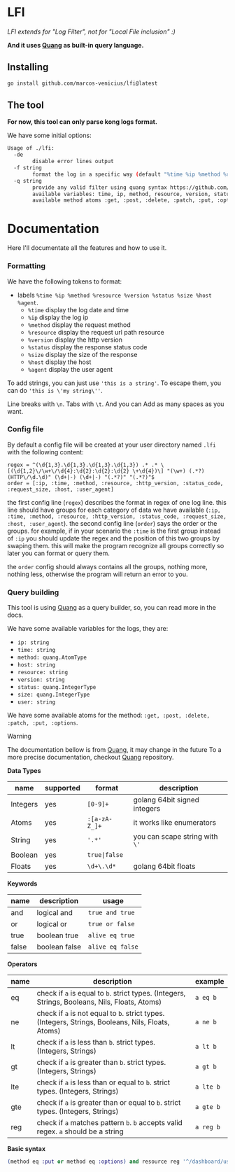 # LFI

_LFI extends for "Log Filter", not for "Local File inclusion" :)_

**And it uses [Quang](https://github.com/marcos-venicius/quang) as built-in query language.**

## Installing

```bash
go install github.com/marcos-venicius/lfi@latest
```

## The tool

**For now, this tool can only parse kong logs format.**

We have some initial options:

```bash
Usage of ./lfi:
  -de
        disable error lines output
  -f string
        format the log in a specific way (default "%time %ip %method %resource %version %status %size %host %agent")
  -q string
        provide any valid filter using quang syntax https://github.com/marcos-venicius/quang.
        available variables: time, ip, method, resource, version, status, size, host, agent.
        available method atoms :get, :post, :delete, :patch, :put, :options.
```

# Documentation

Here I'll documentate all the features and how to use it.

### Formatting

We have the following tokens to format:

- labels `%time %ip %method %resource %version %status %size %host %agent`.
    - `%time` display the log date and time
    - `%ip` display the log ip
    - `%method` display the request method
    - `%resource` display the request url path resource
    - `%version` display the http version
    - `%status` display the response status code
    - `%size` display the size of the response
    - `%host` display the host
    - `%agent` display the user agent

To add strings, you can just use `'this is a string'`. To escape them, you can do `'this is \'my string\''`.

Line breaks with `\n`. Tabs with `\t`. And you can Add as many spaces as you want.

### Config file

By default a config file will be created at your user directory named `.lfi` with the following content:

```
regex = ^(\d{1,3}.\d{1,3}.\d{1,3}.\d{1,3}) .* .* \[(\d{1,2}\/\w+\/\d{4}:\d{2}:\d{2}:\d{2} \+\d{4})\] "(\w+) (.*?) (HTTP\/\d.\d)" (\d+|-) (\d+|-) "(.*?)" "(.*?)"$
order = [:ip, :time, :method, :resource, :http_version, :status_code, :request_size, :host, :user_agent]
```

the first config line (`regex`) describes the format in regex of one log line.
this line should have groups for each category of data we have available (`:ip, :time, :method, :resource, :http_version, :status_code, :request_size, :host, :user_agent`).
the second config line (`order`) says the order or the groups.
for example, if in your scenario the `:time` is the first group instead of `:ip` you should update the regex and the position of this two groups by swaping them.
this will make the program recognize all groups correctly so later you can format or query them.

the `order` config should always contains all the groups, nothing more, nothing less, otherwise the program will return an error to you.

### Query building

This tool is using [Quang](https://github.com/marcos-venicius/quang) as a query builder, so, you can read more in the docs.

We have some available variables for the logs, they are:

- `ip: string`
- `time: string`
- `method: quang.AtomType`
- `host: string`
- `resource: string`
- `version: string`
- `status: quang.IntegerType`
- `size: quang.IntegerType`
- `user: string`

We have some available atoms for the method: `:get, :post, :delete, :patch, :put, :options`.

> [!WARNING]
> The documentation bellow is from [Quang](https://github.com/marcos-venicius/quang), it may change in the future
> To a more precise documentation, checkout [Quang](https://github.com/marcos-venicius/quang) repository.

**Data Types**

| name     | supported | format        | description                     |
| -------- | --------- | ------------- | ------------------------------- |
| Integers | yes       | `[0-9]+`      | golang 64bit signed integers    |
| Atoms    | yes       | `:[a-zA-Z_]+` | it works like enumerators       |
| String   | yes       | `'.*'`        | you can scape string with `\'`  |
| Boolean  | yes       | `true\|false` |                                 |
| Floats   | yes       | `\d+\.\d*`    | golang 64bit floats             |

**Keywords**

| name     | description   | usage            |
| -------- | ------------- | ---------------- |
| and      | logical and   | `true and true`  |
| or       | logical or    | `true or false`  |
| true     | boolean true  | `alive eq true`  |
| false    | boolean false | `alive eq false` |

**Operators**

| name     | description                                                                                        | example                 |
| -------- | -------------------------------------------------------------------------------------------------- | ----------------------- |
| eq       | check if `a` is equal to `b`. strict types. (Integers, Strings, Booleans, Nils, Floats, Atoms)     | `a eq b`                |
| ne       | check if `a` is not equal to `b`. strict types. (Integers, Strings, Booleans, Nils, Floats, Atoms) | `a ne b`                |
| lt       | check if `a` is less than `b`. strict types. (Integers, Strings)                                   | `a lt b`                |
| gt       | check if `a` is greater than `b`. strict types. (Integers, Strings)                                | `a gt b`                |
| lte      | check if `a` is less than or equal to `b`. strict types. (Integers, Strings)                       | `a lte b`               |
| gte      | check if `a` is greater than or equal to `b`. strict types. (Integers, Strings)                    | `a gte b`               |
| reg      | check if `a` matches pattern `b`. `b` accepts valid regex. `a` should be a string                  | `a reg b`               |

**Basic syntax**

```elixir
(method eq :put or method eq :options) and resource reg '^/dashboard/user/[a-z0-9]{32}/info' and size gt 0
```

